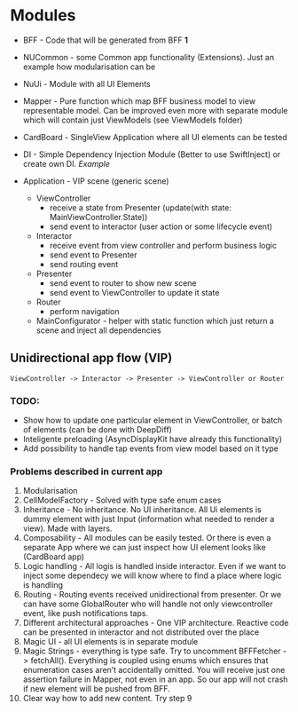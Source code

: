 # Modules

* BFF - Code that will be generated from BFF **1**

* NUCommon - some Common app functionality (Extensions). Just an example how modularisation can be

* NuUi - Module with all UI Elements

* Mapper - Pure function which map BFF business model to view representable model. Can be improved even more with separate module which will contain just ViewModels (see ViewModels folder)

* CardBoard - SingleView Application where all UI elements can be tested

* DI - Simple Dependency Injection Module (Better to use SwiftInject) or create own DI. *Example* 

* Application - VIP scene (generic scene)
    * ViewController 
        * receive a state from Presenter (update(with state: MainViewController.State))
        * send event to interactor (user action or some lifecycle event)
    * Interactor
        * receive event from view controller and perform business logic
        * send event to Presenter
        * send routing event
    * Presenter 
        * send event to router to show new scene
        * send event to ViewController to update it state
    * Router 
        * perform navigation
    * MainConfigurator - helper with static function which just return a scene and inject all dependencies
        
## Unidirectional app flow (VIP)
    ViewController -> Interactor -> Presenter -> ViewController or Router


### TODO:
* Show how to update one particular element in ViewController, or batch of elements (can be done with DeepDiff)
* Inteligente preloading (AsyncDisplayKit have already this functionality)
* Add possibility to handle tap events from view model based on it type 



### Problems described in current app

1) Modularisation 
2) CellModelFactory - Solved with type safe enum cases
3) Inheritance - No inheritance. No UI inheritance. 
    All Ui elements is dummy element with just Input (information what needed to render a view). Made with layers.
4) Composability - All modules can be easily tested.  Or there is even a separate App where we can just inspect how UI element looks like (CardBoard app)
5) Logic handling  - All logis is handled inside interactor. Even if we want to inject some dependecy we will know where to find a place where logic is handling
6) Routing - Routing events received unidirectional from presenter. Or we can have some GlobalRouter who will handle not only viewcontroller event, like push notifications taps.
7) Different architectural approaches - One VIP architecture. Reactive code can be presented in interactor and not distributed over the place
8) Magic UI - all UI elements is in separate module
9) Magic Strings - everything is type safe. Try to uncomment BFFFetcher -> fetchAll(). Everything is coupled using enums which ensures that enumeration cases aren’t accidentally omitted. You will receive just one assertion failure in Mapper, not even in an app. So our app will not crash if new element will be pushed from BFF.  
10) Clear way how to add new content. Try step 9
